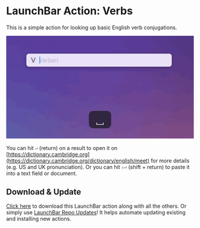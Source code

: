 # LaunchBar Action: Verbs

This is a simple action for looking up basic English verb conjugations. 

<img src="01.gif" width="790"/> 

You can hit `⏎` (return) on a result to open it on [https://dictionary.cambridge.org](https://dictionary.cambridge.org/dictionary/english/meet) for more details (e.g. US and UK pronunciation). Or you can hit `⇧⏎` (shift + return) to paste it into a text field or document.

## Download & Update

[Click here](https://github.com/Ptujec/LaunchBar/archive/refs/heads/master.zip) to download this LaunchBar action along with all the others. Or simply use [LaunchBar Repo Updates](https://github.com/Ptujec/LaunchBar/tree/master/LB-Repo-Updates#launchbar-repo-updates-action)! It helps automate updating existing and installing new actions.